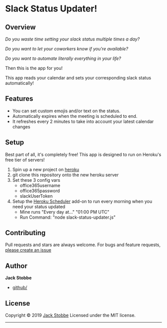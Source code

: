 # Slack Status Updater!

## Overview
_Do you waste time setting your slack status multiple times a day?_

_Do you want to let your coworkers know if you're available?_

_Do you want to automate literally everything in your life?_

Then this is the app for you!

This app reads your calendar and sets your corresponding slack status automatically!

## Features

- You can set custom emojis and/or text on the status.
- Automatically expires when the meeting is scheduled to end.
- It refreshes every 2 minutes to take into account your latest calendar changes

## Setup

Best part of all, it's completely free! This app is designed to run on Heroku's free tier of servers!

1) Spin up a new project on [heroku](https://devcenter.heroku.com/articles/free-dyno-hours)
2) git clone this repository onto the new heroku server
3) Set these 3 config vars
    - office365username
    - office365password
    - slackUserToken
4) Setup the [Heroku Scheduler](https://elements.heroku.com/addons/scheduler) add-on to run every morning when you need your status updated
    - Mine runs "Every day at..." "01:00 PM UTC"
    - Run Command: "node slack-status-updater.js"

## Contributing

Pull requests and stars are always welcome. For bugs and feature requests, [please create an issue](https://github.com/jjstobbe/slack-status-updater/issues)

## Author

**Jack Stobbe**

* [github/](https://github.com/jjstobbe)

## License

Copyright © 2019 [Jack Stobbe](https://jjstobbe.github.io)
Licensed under the MIT license.

***
